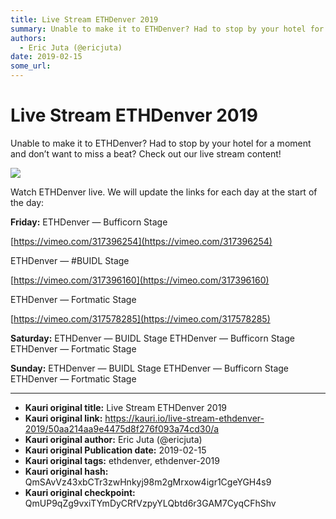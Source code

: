 ```yaml
---
title: Live Stream ETHDenver 2019
summary: Unable to make it to ETHDenver? Had to stop by your hotel for a moment and don’t want to miss a beat? Check out our live stream content! Watch ETHDenver live. We will update the links for each day at the start of the day- Friday- ETHDenver — Bufficorn Stage https-//vimeo.com/317396254 ETHDenver — -BUIDL Stage https-//vimeo.com/317396160 ETHDenver — Fortmatic Stage https-//vimeo.com/317578285 Saturday- ETHDenver — BUIDL Stage ETHDenver — Bufficorn Stage ETHDenver — Fortmatic Stage Sunday- ETHDenv
authors:
  - Eric Juta (@ericjuta)
date: 2019-02-15
some_url: 
---
```


# Live Stream ETHDenver 2019


Unable to make it to ETHDenver? Had to stop by your hotel for a moment and don’t want to miss a beat? Check out our live stream content!

![](https://ipfs.infura.io/ipfs/QmP5UsRpb9i28ptBizMpTgDW35knNSrdjVyhTMBGJ9LGeq)

Watch ETHDenver live. We will update the links for each day at the start of the day:
 
**Friday:**
 ETHDenver — Bufficorn Stage  
  
[https://vimeo.com/317396254](https://vimeo.com/317396254)
 
ETHDenver — #BUIDL Stage  
  
[https://vimeo.com/317396160](https://vimeo.com/317396160)
 
ETHDenver — Fortmatic Stage  
  
[https://vimeo.com/317578285](https://vimeo.com/317578285)
 
 
**Saturday:**
 ETHDenver — BUIDL Stage
ETHDenver — Bufficorn Stage
ETHDenver — Fortmatic Stage
 
**Sunday:**
 ETHDenver — BUIDL Stage
ETHDenver — Bufficorn Stage
ETHDenver — Fortmatic Stage



---

- **Kauri original title:** Live Stream ETHDenver 2019
- **Kauri original link:** https://kauri.io/live-stream-ethdenver-2019/50aa214aa9e4475d8f276f093a74cd30/a
- **Kauri original author:** Eric Juta (@ericjuta)
- **Kauri original Publication date:** 2019-02-15
- **Kauri original tags:** ethdenver, ethdenver-2019
- **Kauri original hash:** QmSAvVz43xbCTr3zwHnkyj98m2gMrxow4igr1CgeYGH4s9
- **Kauri original checkpoint:** QmUP9qZg9vxiTYmDyCRfVzpyYLQbtd6r3GAM7CyqCFhShv



